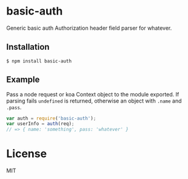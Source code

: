 # basic-auth

  Generic basic auth Authorization header field parser for whatever.

## Installation

```
$ npm install basic-auth
```

## Example

  Pass a node request or koa Context object to the module exported. If
  parsing fails `undefined` is returned, otherwise an object with
  `.name` and `.pass`.

```js
var auth = require('basic-auth');
var userInfo = auth(req);
// => { name: 'something', pass: 'whatever' }

```

# License

  MIT
